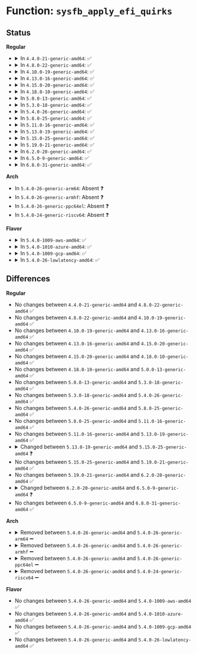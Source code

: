 # Function: <code>sysfb_apply_efi_quirks</code>

## Status
<b>Regular</b>
<ul>
<li>
<details>
<summary>In <code>4.4.0-21-generic-amd64</code>: ✅</summary>

```c
void sysfb_apply_efi_quirks()
```

```json
{
  "name": "sysfb_apply_efi_quirks",
  "collision_type": "Unique Global",
  "inline_type": "No",
  "funcs": [
    {
      "addr": 18446744071595052980,
      "name": "sysfb_apply_efi_quirks",
      "external": true,
      "loc": "arch/x86/kernel/sysfb_efi.c:209",
      "file": "arch/x86/kernel/sysfb_efi.c",
      "inline": "seen, unknown",
      "caller_inline": [],
      "caller_func": [
        "arch/x86/kernel/sysfb.c:sysfb_init"
      ]
    }
  ],
  "symbols": [
    {
      "addr": 18446744071595052980,
      "name": "sysfb_apply_efi_quirks",
      "section": ".init.text",
      "bind": "STB_GLOBAL",
      "size": 36
    }
  ]
}
```
</details>
</li>
<li>
<details>
<summary>In <code>4.8.0-22-generic-amd64</code>: ✅</summary>

```c
void sysfb_apply_efi_quirks()
```

```json
{
  "name": "sysfb_apply_efi_quirks",
  "collision_type": "Unique Global",
  "inline_type": "No",
  "funcs": [
    {
      "addr": 18446744071595218807,
      "name": "sysfb_apply_efi_quirks",
      "external": true,
      "loc": "arch/x86/kernel/sysfb_efi.c:234",
      "file": "arch/x86/kernel/sysfb_efi.c",
      "inline": "seen, unknown",
      "caller_inline": [],
      "caller_func": [
        "arch/x86/kernel/sysfb.c:sysfb_init"
      ]
    }
  ],
  "symbols": [
    {
      "addr": 18446744071595218807,
      "name": "sysfb_apply_efi_quirks",
      "section": ".init.text",
      "bind": "STB_GLOBAL",
      "size": 36
    }
  ]
}
```
</details>
</li>
<li>
<details>
<summary>In <code>4.10.0-19-generic-amd64</code>: ✅</summary>

```c
void sysfb_apply_efi_quirks()
```

```json
{
  "name": "sysfb_apply_efi_quirks",
  "collision_type": "Unique Global",
  "inline_type": "No",
  "funcs": [
    {
      "addr": 18446744071595461891,
      "name": "sysfb_apply_efi_quirks",
      "external": true,
      "loc": "arch/x86/kernel/sysfb_efi.c:234",
      "file": "arch/x86/kernel/sysfb_efi.c",
      "inline": "seen, unknown",
      "caller_inline": [],
      "caller_func": [
        "arch/x86/kernel/sysfb.c:sysfb_init"
      ]
    }
  ],
  "symbols": [
    {
      "addr": 18446744071595461891,
      "name": "sysfb_apply_efi_quirks",
      "section": ".init.text",
      "bind": "STB_GLOBAL",
      "size": 36
    }
  ]
}
```
</details>
</li>
<li>
<details>
<summary>In <code>4.13.0-16-generic-amd64</code>: ✅</summary>

```c
void sysfb_apply_efi_quirks()
```

```json
{
  "name": "sysfb_apply_efi_quirks",
  "collision_type": "Unique Global",
  "inline_type": "No",
  "funcs": [
    {
      "addr": 18446744071596383069,
      "name": "sysfb_apply_efi_quirks",
      "external": true,
      "loc": "arch/x86/kernel/sysfb_efi.c:234",
      "file": "arch/x86/kernel/sysfb_efi.c",
      "inline": "seen, unknown",
      "caller_inline": [],
      "caller_func": [
        "arch/x86/kernel/sysfb.c:sysfb_init"
      ]
    }
  ],
  "symbols": [
    {
      "addr": 18446744071596383069,
      "name": "sysfb_apply_efi_quirks",
      "section": ".init.text",
      "bind": "STB_GLOBAL",
      "size": 42
    }
  ]
}
```
</details>
</li>
<li>
<details>
<summary>In <code>4.15.0-20-generic-amd64</code>: ✅</summary>

```c
void sysfb_apply_efi_quirks()
```

```json
{
  "name": "sysfb_apply_efi_quirks",
  "collision_type": "Unique Global",
  "inline_type": "No",
  "funcs": [
    {
      "addr": 18446744071602701580,
      "name": "sysfb_apply_efi_quirks",
      "external": true,
      "loc": "arch/x86/kernel/sysfb_efi.c:234",
      "file": "arch/x86/kernel/sysfb_efi.c",
      "inline": "seen, unknown",
      "caller_inline": [],
      "caller_func": [
        "arch/x86/kernel/sysfb.c:sysfb_init"
      ]
    }
  ],
  "symbols": [
    {
      "addr": 18446744071602701580,
      "name": "sysfb_apply_efi_quirks",
      "section": ".init.text",
      "bind": "STB_GLOBAL",
      "size": 42
    }
  ]
}
```
</details>
</li>
<li>
<details>
<summary>In <code>4.18.0-10-generic-amd64</code>: ✅</summary>

```c
void sysfb_apply_efi_quirks()
```

```json
{
  "name": "sysfb_apply_efi_quirks",
  "collision_type": "Unique Global",
  "inline_type": "No",
  "funcs": [
    {
      "addr": 18446744071602874152,
      "name": "sysfb_apply_efi_quirks",
      "external": true,
      "loc": "arch/x86/kernel/sysfb_efi.c:234",
      "file": "arch/x86/kernel/sysfb_efi.c",
      "inline": "seen, unknown",
      "caller_inline": [],
      "caller_func": [
        "arch/x86/kernel/sysfb.c:sysfb_init"
      ]
    }
  ],
  "symbols": [
    {
      "addr": 18446744071602874152,
      "name": "sysfb_apply_efi_quirks",
      "section": ".init.text",
      "bind": "STB_GLOBAL",
      "size": 42
    }
  ]
}
```
</details>
</li>
<li>
<details>
<summary>In <code>5.0.0-13-generic-amd64</code>: ✅</summary>

```c
void sysfb_apply_efi_quirks()
```

```json
{
  "name": "sysfb_apply_efi_quirks",
  "collision_type": "Unique Global",
  "inline_type": "No",
  "funcs": [
    {
      "addr": 18446744071604671441,
      "name": "sysfb_apply_efi_quirks",
      "external": true,
      "loc": "arch/x86/kernel/sysfb_efi.c:237",
      "file": "arch/x86/kernel/sysfb_efi.c",
      "inline": "seen, unknown",
      "caller_inline": [],
      "caller_func": [
        "arch/x86/kernel/sysfb.c:sysfb_init"
      ]
    }
  ],
  "symbols": [
    {
      "addr": 18446744071604671441,
      "name": "sysfb_apply_efi_quirks",
      "section": ".init.text",
      "bind": "STB_GLOBAL",
      "size": 42
    }
  ]
}
```
</details>
</li>
<li>
<details>
<summary>In <code>5.3.0-18-generic-amd64</code>: ✅</summary>

```c
void sysfb_apply_efi_quirks()
```

```json
{
  "name": "sysfb_apply_efi_quirks",
  "collision_type": "Unique Global",
  "inline_type": "No",
  "funcs": [
    {
      "addr": 18446744071604770324,
      "name": "sysfb_apply_efi_quirks",
      "external": true,
      "loc": "arch/x86/kernel/sysfb_efi.c:270",
      "file": "arch/x86/kernel/sysfb_efi.c",
      "inline": "seen, unknown",
      "caller_inline": [],
      "caller_func": [
        "arch/x86/kernel/sysfb.c:sysfb_init"
      ]
    }
  ],
  "symbols": [
    {
      "addr": 18446744071604770324,
      "name": "sysfb_apply_efi_quirks",
      "section": ".init.text",
      "bind": "STB_GLOBAL",
      "size": 106
    }
  ]
}
```
</details>
</li>
<li>
<details>
<summary>In <code>5.4.0-26-generic-amd64</code>: ✅</summary>

```c
void sysfb_apply_efi_quirks()
```

```json
{
  "name": "sysfb_apply_efi_quirks",
  "collision_type": "Unique Global",
  "inline_type": "No",
  "funcs": [
    {
      "addr": 18446744071604796162,
      "name": "sysfb_apply_efi_quirks",
      "external": true,
      "loc": "arch/x86/kernel/sysfb_efi.c:270",
      "file": "arch/x86/kernel/sysfb_efi.c",
      "inline": "seen, unknown",
      "caller_inline": [],
      "caller_func": [
        "arch/x86/kernel/sysfb.c:sysfb_init"
      ]
    }
  ],
  "symbols": [
    {
      "addr": 18446744071604796162,
      "name": "sysfb_apply_efi_quirks",
      "section": ".init.text",
      "bind": "STB_GLOBAL",
      "size": 106
    }
  ]
}
```
</details>
</li>
<li>
<details>
<summary>In <code>5.8.0-25-generic-amd64</code>: ✅</summary>

```c
void sysfb_apply_efi_quirks()
```

```json
{
  "name": "sysfb_apply_efi_quirks",
  "collision_type": "Unique Global",
  "inline_type": "No",
  "funcs": [
    {
      "addr": 18446744071609138677,
      "name": "sysfb_apply_efi_quirks",
      "external": true,
      "loc": "arch/x86/kernel/sysfb_efi.c:270",
      "file": "arch/x86/kernel/sysfb_efi.c",
      "inline": "seen, unknown",
      "caller_inline": [],
      "caller_func": [
        "arch/x86/kernel/sysfb.c:sysfb_init"
      ]
    }
  ],
  "symbols": [
    {
      "addr": 18446744071609138677,
      "name": "sysfb_apply_efi_quirks",
      "section": ".init.text",
      "bind": "STB_GLOBAL",
      "size": 106
    }
  ]
}
```
</details>
</li>
<li>
<details>
<summary>In <code>5.11.0-16-generic-amd64</code>: ✅</summary>

```c
void sysfb_apply_efi_quirks()
```

```json
{
  "name": "sysfb_apply_efi_quirks",
  "collision_type": "Unique Global",
  "inline_type": "No",
  "funcs": [
    {
      "addr": 18446744071612207342,
      "name": "sysfb_apply_efi_quirks",
      "external": true,
      "loc": "arch/x86/kernel/sysfb_efi.c:270",
      "file": "arch/x86/kernel/sysfb_efi.c",
      "inline": "seen, unknown",
      "caller_inline": [],
      "caller_func": [
        "arch/x86/kernel/sysfb.c:sysfb_init"
      ]
    }
  ],
  "symbols": [
    {
      "addr": 18446744071612207342,
      "name": "sysfb_apply_efi_quirks",
      "section": ".init.text",
      "bind": "STB_GLOBAL",
      "size": 106
    }
  ]
}
```
</details>
</li>
<li>
<details>
<summary>In <code>5.13.0-19-generic-amd64</code>: ✅</summary>

```c
void sysfb_apply_efi_quirks()
```

```json
{
  "name": "sysfb_apply_efi_quirks",
  "collision_type": "Unique Global",
  "inline_type": "No",
  "funcs": [
    {
      "addr": 18446744071614348730,
      "name": "sysfb_apply_efi_quirks",
      "external": true,
      "loc": "arch/x86/kernel/sysfb_efi.c:270",
      "file": "arch/x86/kernel/sysfb_efi.c",
      "inline": "seen, unknown",
      "caller_inline": [],
      "caller_func": [
        "arch/x86/kernel/sysfb.c:sysfb_init"
      ]
    }
  ],
  "symbols": [
    {
      "addr": 18446744071614348730,
      "name": "sysfb_apply_efi_quirks",
      "section": ".init.text",
      "bind": "STB_GLOBAL",
      "size": 106
    }
  ]
}
```
</details>
</li>
<li>
<details>
<summary>In <code>5.15.0-25-generic-amd64</code>: ✅</summary>

```c
void sysfb_apply_efi_quirks(struct platform_device * pd)
```

```json
{
  "name": "sysfb_apply_efi_quirks",
  "collision_type": "Unique Global",
  "inline_type": "No",
  "funcs": [
    {
      "addr": 18446744071615608158,
      "name": "sysfb_apply_efi_quirks",
      "external": true,
      "loc": "drivers/firmware/efi/sysfb_efi.c:338",
      "file": "drivers/firmware/efi/sysfb_efi.c",
      "inline": "seen, unknown",
      "caller_inline": [],
      "caller_func": [
        "drivers/firmware/sysfb.c:sysfb_init"
      ]
    }
  ],
  "symbols": [
    {
      "addr": 18446744071615608158,
      "name": "sysfb_apply_efi_quirks",
      "section": ".init.text",
      "bind": "STB_GLOBAL",
      "size": 188
    }
  ]
}
```
</details>
</li>
<li>
<details>
<summary>In <code>5.19.0-21-generic-amd64</code>: ✅</summary>

```c
void sysfb_apply_efi_quirks(struct platform_device * pd)
```

```json
{
  "name": "sysfb_apply_efi_quirks",
  "collision_type": "Unique Global",
  "inline_type": "No",
  "funcs": [
    {
      "addr": 18446744071617417965,
      "name": "sysfb_apply_efi_quirks",
      "external": true,
      "loc": "drivers/firmware/efi/sysfb_efi.c:336",
      "file": "drivers/firmware/efi/sysfb_efi.c",
      "inline": "seen, unknown",
      "caller_inline": [],
      "caller_func": [
        "drivers/firmware/sysfb.c:sysfb_init"
      ]
    }
  ],
  "symbols": [
    {
      "addr": 18446744071617417965,
      "name": "sysfb_apply_efi_quirks",
      "section": ".init.text",
      "bind": "STB_GLOBAL",
      "size": 198
    }
  ]
}
```
</details>
</li>
<li>
<details>
<summary>In <code>6.2.0-20-generic-amd64</code>: ✅</summary>

```c
void sysfb_apply_efi_quirks(struct platform_device * pd)
```

```json
{
  "name": "sysfb_apply_efi_quirks",
  "collision_type": "Unique Global",
  "inline_type": "No",
  "funcs": [
    {
      "addr": 18446744071628171424,
      "name": "sysfb_apply_efi_quirks",
      "external": true,
      "loc": "drivers/firmware/efi/sysfb_efi.c:344",
      "file": "drivers/firmware/efi/sysfb_efi.c",
      "inline": "seen, unknown",
      "caller_inline": [],
      "caller_func": [
        "drivers/firmware/sysfb.c:sysfb_init"
      ]
    }
  ],
  "symbols": [
    {
      "addr": 18446744071628171424,
      "name": "sysfb_apply_efi_quirks",
      "section": ".init.text",
      "bind": "STB_GLOBAL",
      "size": 218
    }
  ]
}
```
</details>
</li>
<li>
<details>
<summary>In <code>6.5.0-9-generic-amd64</code>: ✅</summary>

```c
void sysfb_apply_efi_quirks()
```

```json
{
  "name": "sysfb_apply_efi_quirks",
  "collision_type": "Unique Global",
  "inline_type": "No",
  "funcs": [
    {
      "addr": 18446744071619938720,
      "name": "sysfb_apply_efi_quirks",
      "external": true,
      "loc": "drivers/firmware/efi/sysfb_efi.c:352",
      "file": "drivers/firmware/efi/sysfb_efi.c",
      "inline": "seen, unknown",
      "caller_inline": [],
      "caller_func": [
        "drivers/firmware/sysfb.c:sysfb_init"
      ]
    }
  ],
  "symbols": [
    {
      "addr": 18446744071619938720,
      "name": "sysfb_apply_efi_quirks",
      "section": ".init.text",
      "bind": "STB_GLOBAL",
      "size": 126
    }
  ]
}
```
</details>
</li>
<li>
<details>
<summary>In <code>6.8.0-31-generic-amd64</code>: ✅</summary>

```c
void sysfb_apply_efi_quirks()
```

```json
{
  "name": "sysfb_apply_efi_quirks",
  "collision_type": "Unique Global",
  "inline_type": "No",
  "funcs": [
    {
      "addr": 18446744071622250240,
      "name": "sysfb_apply_efi_quirks",
      "external": true,
      "loc": "drivers/firmware/efi/sysfb_efi.c:352",
      "file": "drivers/firmware/efi/sysfb_efi.c",
      "inline": "seen, unknown",
      "caller_inline": [],
      "caller_func": [
        "drivers/firmware/sysfb.c:sysfb_init"
      ]
    }
  ],
  "symbols": [
    {
      "addr": 18446744071622250240,
      "name": "sysfb_apply_efi_quirks",
      "section": ".init.text",
      "bind": "STB_GLOBAL",
      "size": 126
    }
  ]
}
```
</details>
</li>
</ul>
<b>Arch</b>
<ul>
<li>
In <code>5.4.0-26-generic-arm64</code>: Absent ❓
</li>
<li>
In <code>5.4.0-26-generic-armhf</code>: Absent ❓
</li>
<li>
In <code>5.4.0-26-generic-ppc64el</code>: Absent ❓
</li>
<li>
In <code>5.4.0-24-generic-riscv64</code>: Absent ❓
</li>
</ul>
<b>Flavor</b>
<ul>
<li>
<details>
<summary>In <code>5.4.0-1009-aws-amd64</code>: ✅</summary>

```c
void sysfb_apply_efi_quirks()
```

```json
{
  "name": "sysfb_apply_efi_quirks",
  "collision_type": "Unique Global",
  "inline_type": "No",
  "funcs": [
    {
      "addr": 18446744071604710104,
      "name": "sysfb_apply_efi_quirks",
      "external": true,
      "loc": "arch/x86/kernel/sysfb_efi.c:270",
      "file": "arch/x86/kernel/sysfb_efi.c",
      "inline": "seen, unknown",
      "caller_inline": [],
      "caller_func": [
        "arch/x86/kernel/sysfb.c:sysfb_init"
      ]
    }
  ],
  "symbols": [
    {
      "addr": 18446744071604710104,
      "name": "sysfb_apply_efi_quirks",
      "section": ".init.text",
      "bind": "STB_GLOBAL",
      "size": 106
    }
  ]
}
```
</details>
</li>
<li>
<details>
<summary>In <code>5.4.0-1010-azure-amd64</code>: ✅</summary>

```c
void sysfb_apply_efi_quirks()
```

```json
{
  "name": "sysfb_apply_efi_quirks",
  "collision_type": "Unique Global",
  "inline_type": "No",
  "funcs": [
    {
      "addr": 18446744071604678052,
      "name": "sysfb_apply_efi_quirks",
      "external": true,
      "loc": "arch/x86/kernel/sysfb_efi.c:270",
      "file": "arch/x86/kernel/sysfb_efi.c",
      "inline": "seen, unknown",
      "caller_inline": [],
      "caller_func": [
        "arch/x86/kernel/sysfb.c:sysfb_init"
      ]
    }
  ],
  "symbols": [
    {
      "addr": 18446744071604678052,
      "name": "sysfb_apply_efi_quirks",
      "section": ".init.text",
      "bind": "STB_GLOBAL",
      "size": 106
    }
  ]
}
```
</details>
</li>
<li>
<details>
<summary>In <code>5.4.0-1009-gcp-amd64</code>: ✅</summary>

```c
void sysfb_apply_efi_quirks()
```

```json
{
  "name": "sysfb_apply_efi_quirks",
  "collision_type": "Unique Global",
  "inline_type": "No",
  "funcs": [
    {
      "addr": 18446744071604787671,
      "name": "sysfb_apply_efi_quirks",
      "external": true,
      "loc": "arch/x86/kernel/sysfb_efi.c:270",
      "file": "arch/x86/kernel/sysfb_efi.c",
      "inline": "seen, unknown",
      "caller_inline": [],
      "caller_func": [
        "arch/x86/kernel/sysfb.c:sysfb_init"
      ]
    }
  ],
  "symbols": [
    {
      "addr": 18446744071604787671,
      "name": "sysfb_apply_efi_quirks",
      "section": ".init.text",
      "bind": "STB_GLOBAL",
      "size": 106
    }
  ]
}
```
</details>
</li>
<li>
<details>
<summary>In <code>5.4.0-26-lowlatency-amd64</code>: ✅</summary>

```c
void sysfb_apply_efi_quirks()
```

```json
{
  "name": "sysfb_apply_efi_quirks",
  "collision_type": "Unique Global",
  "inline_type": "No",
  "funcs": [
    {
      "addr": 18446744071604800292,
      "name": "sysfb_apply_efi_quirks",
      "external": true,
      "loc": "arch/x86/kernel/sysfb_efi.c:270",
      "file": "arch/x86/kernel/sysfb_efi.c",
      "inline": "seen, unknown",
      "caller_inline": [],
      "caller_func": [
        "arch/x86/kernel/sysfb.c:sysfb_init"
      ]
    }
  ],
  "symbols": [
    {
      "addr": 18446744071604800292,
      "name": "sysfb_apply_efi_quirks",
      "section": ".init.text",
      "bind": "STB_GLOBAL",
      "size": 106
    }
  ]
}
```
</details>
</li>
</ul>

## Differences
<b>Regular</b>
<ul>
<li>
No changes between <code>4.4.0-21-generic-amd64</code> and <code>4.8.0-22-generic-amd64</code> ✅
</li>
<li>
No changes between <code>4.8.0-22-generic-amd64</code> and <code>4.10.0-19-generic-amd64</code> ✅
</li>
<li>
No changes between <code>4.10.0-19-generic-amd64</code> and <code>4.13.0-16-generic-amd64</code> ✅
</li>
<li>
No changes between <code>4.13.0-16-generic-amd64</code> and <code>4.15.0-20-generic-amd64</code> ✅
</li>
<li>
No changes between <code>4.15.0-20-generic-amd64</code> and <code>4.18.0-10-generic-amd64</code> ✅
</li>
<li>
No changes between <code>4.18.0-10-generic-amd64</code> and <code>5.0.0-13-generic-amd64</code> ✅
</li>
<li>
No changes between <code>5.0.0-13-generic-amd64</code> and <code>5.3.0-18-generic-amd64</code> ✅
</li>
<li>
No changes between <code>5.3.0-18-generic-amd64</code> and <code>5.4.0-26-generic-amd64</code> ✅
</li>
<li>
No changes between <code>5.4.0-26-generic-amd64</code> and <code>5.8.0-25-generic-amd64</code> ✅
</li>
<li>
No changes between <code>5.8.0-25-generic-amd64</code> and <code>5.11.0-16-generic-amd64</code> ✅
</li>
<li>
No changes between <code>5.11.0-16-generic-amd64</code> and <code>5.13.0-19-generic-amd64</code> ✅
</li>
<li>
<details>
<summary>Changed between <code>5.13.0-19-generic-amd64</code> and <code>5.15.0-25-generic-amd64</code> ❓</summary>
<ul>
<li>
<b>Param added. </b>
<code>struct platform_device * pd</code>
</li>
</ul>
</details>
</li>
<li>
No changes between <code>5.15.0-25-generic-amd64</code> and <code>5.19.0-21-generic-amd64</code> ✅
</li>
<li>
No changes between <code>5.19.0-21-generic-amd64</code> and <code>6.2.0-20-generic-amd64</code> ✅
</li>
<li>
<details>
<summary>Changed between <code>6.2.0-20-generic-amd64</code> and <code>6.5.0-9-generic-amd64</code> ❓</summary>
<ul>
<li>
<b>Param removed. </b>
<code>struct platform_device * pd</code>
</li>
</ul>
</details>
</li>
<li>
No changes between <code>6.5.0-9-generic-amd64</code> and <code>6.8.0-31-generic-amd64</code> ✅
</li>
</ul>
<b>Arch</b>
<ul>
<li>
<details>
<summary>Removed between <code>5.4.0-26-generic-amd64</code> and <code>5.4.0-26-generic-arm64</code> ➖</summary>

```c
void sysfb_apply_efi_quirks()
```
</details>
</li>
<li>
<details>
<summary>Removed between <code>5.4.0-26-generic-amd64</code> and <code>5.4.0-26-generic-armhf</code> ➖</summary>

```c
void sysfb_apply_efi_quirks()
```
</details>
</li>
<li>
<details>
<summary>Removed between <code>5.4.0-26-generic-amd64</code> and <code>5.4.0-26-generic-ppc64el</code> ➖</summary>

```c
void sysfb_apply_efi_quirks()
```
</details>
</li>
<li>
<details>
<summary>Removed between <code>5.4.0-26-generic-amd64</code> and <code>5.4.0-24-generic-riscv64</code> ➖</summary>

```c
void sysfb_apply_efi_quirks()
```
</details>
</li>
</ul>
<b>Flavor</b>
<ul>
<li>
No changes between <code>5.4.0-26-generic-amd64</code> and <code>5.4.0-1009-aws-amd64</code> ✅
</li>
<li>
No changes between <code>5.4.0-26-generic-amd64</code> and <code>5.4.0-1010-azure-amd64</code> ✅
</li>
<li>
No changes between <code>5.4.0-26-generic-amd64</code> and <code>5.4.0-1009-gcp-amd64</code> ✅
</li>
<li>
No changes between <code>5.4.0-26-generic-amd64</code> and <code>5.4.0-26-lowlatency-amd64</code> ✅
</li>
</ul>
